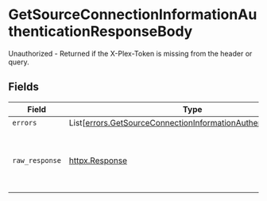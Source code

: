 # GetSourceConnectionInformationAuthenticationResponseBody

Unauthorized - Returned if the X-Plex-Token is missing from the header or query.


## Fields

| Field                                                                                                                                        | Type                                                                                                                                         | Required                                                                                                                                     | Description                                                                                                                                  |
| -------------------------------------------------------------------------------------------------------------------------------------------- | -------------------------------------------------------------------------------------------------------------------------------------------- | -------------------------------------------------------------------------------------------------------------------------------------------- | -------------------------------------------------------------------------------------------------------------------------------------------- |
| `errors`                                                                                                                                     | List[[errors.GetSourceConnectionInformationAuthenticationErrors](../../models/errors/getsourceconnectioninformationauthenticationerrors.md)] | :heavy_minus_sign:                                                                                                                           | N/A                                                                                                                                          |
| `raw_response`                                                                                                                               | [httpx.Response](https://www.python-httpx.org/api/#response)                                                                                 | :heavy_minus_sign:                                                                                                                           | Raw HTTP response; suitable for custom response parsing                                                                                      |